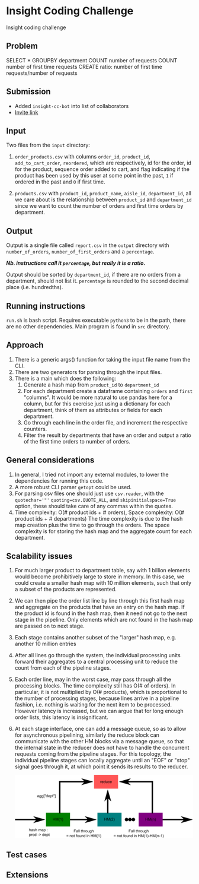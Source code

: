 # Insight Coding Challenge

Insight coding challenge

## Problem

SELECT * GROUPBY department COUNT number of requests COUNT number of first time
requests CREATE ratio: number of first time requests/number of requests

## Submission

* Added `insight-cc-bot` into list of collaborators
* [Invite link](https://github.com/frankieliu/insight/invitations)

## Input

Two files from the `input` directory:

1. `order_products.csv` with columns `order_id`, `product_id`,
    `add_to_cart_order`, `reordered`, which are respectively, id for
    the order, id for the product, sequence order added to cart, and
    flag indicating if the product has been used by this user at some
    point in the past, `1` if ordered in the past and `0` if first
    time.

1. `products.csv` with `product_id`, `product_name`, `aisle_id`,
   `department_id`, all we care about is the relationship between
   `product_id` and `department_id` since we want to count the
   number of orders and first time orders by department.

## Output

Output is a single file called `report.csv` in the `output` directory
with `number_of_orders`, `number_of_first_orders` and a `percentage`.

***Nb. instructions call it `percentage`, but really it is a ratio.***

Output should be sorted by `department_id`, if there are no orders
from a department, should not list it.  `percentage` is rounded to
the second decimal place (i.e. hundredths).

## Running instructions

`run.sh` is bash script.  Requires executable `python3` to be in the path, there
are no other dependencies.  Main program is found in `src` directory.

## Approach

1. There is a generic args() function for taking the input file name from the CLI.
1. There are two generators for parsing through the input files.
1. There is a main which does the following:
   1. Generate a hash map from `product_id` to `department_id`
   1. For each department create a dataframe containing `orders` and
      `first` "columns".  It would be more natural to use pandas here
      for a column, but for this exercise just using a dictionary for
      each department, think of them as attributes or fields for each
      department.
   1. Go through each line in the order file, and increment the respective
      counters.
   1. Filter the result by departments that have an order and output a
      ratio of the first time orders to number of orders.

## General considerations
1. In general, I tried not import any external modules, to lower the
   dependencies for running this code.
1. A more robust CLI parser `getopt` could be used.
1. For parsing csv files one should just use `csv.reader`, with the
   `quotechar='"'` `quoting=csv.QUOTE_ALL`, and
   `skipinitialspace=True` option, these should take care of any
    commas within the quotes.
1. Time complexity: O(# product ids + # orders), Space complexity: O(#
   product ids + # departments) The time complexity is due to the hash
   map creation plus the time to go through the orders.  The space
   complexity is for storing the hash map and the aggregate count for
   each department.

## Scalability issues
1. For much larger product to department table, say with 1 billion
   elements would become prohibitively large to store in memory.  In
   this case, we could create a smaller hash map with 10 million
   elements, such that only a subset of the products are represented.

1. We can then pipe the order list line by line through this first
   hash map and aggregate on the products that have an entry on the
   hash map.  If the product id is found in the hash map, then it need
   not go to the next stage in the pipeline.  Only elements which are
   not found in the hash map are passed on to next stage.

1. Each stage contains another subset of the "larger" hash map, e.g.
   another 10 million entries

1. After all lines go through the system, the individual processing
   units forward their aggregates to a central processing unit to
   reduce the count from each of the pipeline stages.

1. Each order line, may in the worst case, may pass through all the
   processing blocks.  The time complexity still has O(# of orders).
   In particular, it is not multiplied by O(# products), which is
   proportional to the number of processing stages, because lines
   arrive in a pipeline fashion, i.e. nothing is waiting for the next
   item to be processed.  However latency is increased, but we can
   argue that for long enough order lists, this latency is
   insignificant.

1. At each stage interface, one can add a message queue, so as to
   allow for asynchronous pipelining, similarly the reduce block can
   communicate with the other HM blocks via a message queue, so that
   the internal state in the reducer does not have to handle the
   concurrent requests coming from the pipeline stages.  For this
   topology, the individual pipeline stages can locally aggregate
   until an "EOF" or "stop" signal goes through it, at which point it
   sends its results to the reducer.

   <img src="pipeline.png" width="900">

## Test cases

## Extensions
